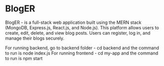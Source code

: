 # BlogER
BlogER - is a full-stack web application built using the MERN stack (MongoDB, Express.js, React.js, and Node.js). This platform allows users to create, edit, delete, and view blog posts. Users can register, log in, and manage their blogs securely.

For running backend, go to backend folder - cd backend and the command to run is node index.js
For running frontend - cd my-app and the command to run is npm start

